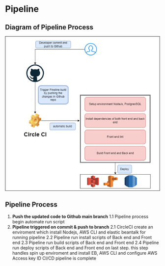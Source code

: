 # Pipeline

## Diagram of Pipeline Process

![CircleCI Diagram](https://github.com/mabothien/deployment-project/blob/main/udagram/docs/images/CirclePipeline.png?raw=true)

## Pipeline Process

1. **Push the updated code to Github main branch**
    1.1 Pipeline process begin automate run script
2. **Pipeline triggered on commit & push to branch**
   2.1 CircleCI create an enviroment which install Nodejs, AWS CLI and elastic beantalk for running pipeline
   2.2 Pipeline run install scripts of Back end and Front end
   2.3 Pipeline run build scripts of Back end and Front end
   2.4 Pipeline run deploy scripts of Back end and Front end on last step. this step handles spin up enviroment and install EB, AWS CLI and configure AWS Access key ID
CI/CD pipeline is complete
